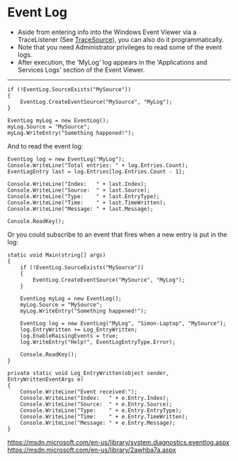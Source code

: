 # Event Log

  * Aside from entering info into the Windows Event Viewer via a TraceListener (See [TraceSource](TraceSource.md)), you can also do it programmatically.
  * Note that you need Administrator privileges to read some of the event logs.
  * After execution, the 'MyLog' log appears in the 'Applications and Services Logs' section of the Event Viewer.

---  

    if (!EventLog.SourceExists("MySource"))
    {
        EventLog.CreateEventSource("MySource", "MyLog");
    }
    
    EventLog myLog = new EventLog();
    myLog.Source = "MySource";
    myLog.WriteEntry("Something happened!");

And to read the event log:

    EventLog log = new EventLog("MyLog");
    Console.WriteLine("Total entries: " + log.Entries.Count);
    EventLogEntry last = log.Entries[log.Entries.Count - 1];
    
    Console.WriteLine("Index:   " + last.Index);
    Console.WriteLine("Source:  " + last.Source);
    Console.WriteLine("Type:    " + last.EntryType);
    Console.WriteLine("Time:    " + last.TimeWritten);
    Console.WriteLine("Message: " + last.Message);
    
    Console.ReadKey();


  

Or you could subscribe to an event that fires when a new entry is put in the
log:

    static void Main(string[] args)
    {
        if (!EventLog.SourceExists("MySource"))
        {
            EventLog.CreateEventSource("MySource", "MyLog");
        }
    
        EventLog myLog = new EventLog();
        myLog.Source = "MySource";
        myLog.WriteEntry("Something happened!");
    
        EventLog log = new EventLog("MyLog", "Simon-Laptop", "MySource");
        log.EntryWritten += Log_EntryWritten;
        log.EnableRaisingEvents = true;
        log.WriteEntry("Help!", EventLogEntryType.Error);
    
        Console.ReadKey();
    }
    
    private static void Log_EntryWritten(object sender, EntryWrittenEventArgs e)
    {
        Console.WriteLine("Event received:");
        Console.WriteLine("Index:   " + e.Entry.Index);
        Console.WriteLine("Source:  " + e.Entry.Source);
        Console.WriteLine("Type:    " + e.Entry.EntryType);
        Console.WriteLine("Time:    " + e.Entry.TimeWritten);
        Console.WriteLine("Message: " + e.Entry.Message);
    }


<https://msdn.microsoft.com/en-us/library/system.diagnostics.eventlog.aspx>
<https://msdn.microsoft.com/en-us/library/2awhba7a.aspx>

<!--stackedit_data:
eyJoaXN0b3J5IjpbLTQ3MzQxNjYzOCwtNzUwODMwODA0XX0=
-->